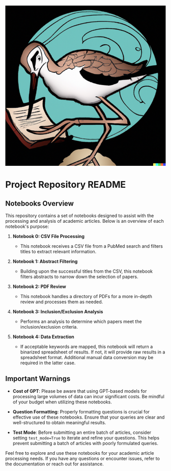 ![ReviewPyper Logo](assets/logo.png)


# Project Repository README

## Notebooks Overview

This repository contains a set of notebooks designed to assist with the processing and analysis of academic articles. Below is an overview of each notebook's purpose:

1. **Notebook 0: CSV File Processing**
   - This notebook receives a CSV file from a PubMed search and filters titles to extract relevant information.

2. **Notebook 1: Abstract Filtering**
   - Building upon the successful titles from the CSV, this notebook filters abstracts to narrow down the selection of papers.

3. **Notebook 2: PDF Review**
   - This notebook handles a directory of PDFs for a more in-depth review and processes them as needed.

4. **Notebook 3: Inclusion/Exclusion Analysis**
   - Performs an analysis to determine which papers meet the inclusion/exclusion criteria.

5. **Notebook 4: Data Extraction**
   - If acceptable keywords are mapped, this notebook will return a binarized spreadsheet of results. If not, it will provide raw results in a spreadsheet format. Additional manual data conversion may be required in the latter case.

## Important Warnings

- **Cost of GPT**: Please be aware that using GPT-based models for processing large volumes of data can incur significant costs. Be mindful of your budget when utilizing these notebooks.

- **Question Formatting**: Properly formatting questions is crucial for effective use of these notebooks. Ensure that your queries are clear and well-structured to obtain meaningful results.

- **Test Mode**: Before submitting an entire batch of articles, consider setting `test_mode=True` to iterate and refine your questions. This helps prevent submitting a batch of articles with poorly formulated queries.

Feel free to explore and use these notebooks for your academic article processing needs. If you have any questions or encounter issues, refer to the documentation or reach out for assistance.
